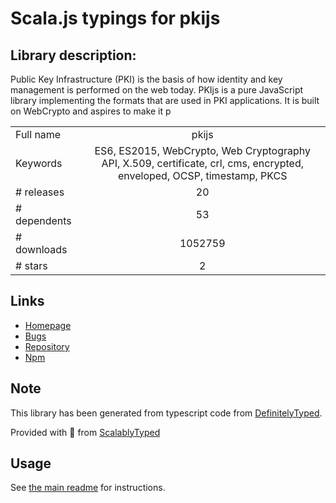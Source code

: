 
# Scala.js typings for pkijs


## Library description:
Public Key Infrastructure (PKI) is the basis of how identity and key management is performed on the web today. PKIjs is a pure JavaScript library implementing the formats that are used in PKI applications. It is built on WebCrypto and aspires to make it p

|                    |                 |
| ------------------ | :-------------: |
| Full name          | pkijs |
| Keywords           | ES6, ES2015, WebCrypto, Web Cryptography API, X.509, certificate, crl, cms, encrypted, enveloped, OCSP, timestamp, PKCS |
| # releases         | 20 |
| # dependents       | 53 |
| # downloads        | 1052759 |
| # stars            | 2 |

## Links
- [Homepage](https://github.com/PeculiarVentures/PKI.js#readme)
- [Bugs](https://github.com/PeculiarVentures/PKI.js/issues)
- [Repository](https://github.com/PeculiarVentures/PKI.js)
- [Npm](https://www.npmjs.com/package/pkijs)
    


## Note
This library has been generated from typescript code from [DefinitelyTyped](https://definitelytyped.org).

Provided with :purple_heart: from [ScalablyTyped](https://github.com/oyvindberg/ScalablyTyped)

## Usage
See [the main readme](../../readme.md) for instructions.


